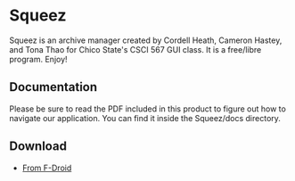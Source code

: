 # Squeez

Squeez is an archive manager created by Cordell Heath, Cameron Hastey, and Tona Thao for Chico State's CSCI 567 GUI class.
It is a free/libre program.
Enjoy!

## Documentation

Please be sure to read the PDF included in this product to figure out how to navigate our application.
You can find it inside the Squeez/docs directory.

## Download

* [From F-Droid](https://f-droid.org/repository/browse/?fdid=csci567.squeez)
